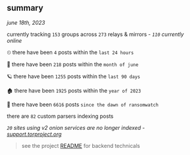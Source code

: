 
## summary
_june 18th, 2023_

currently tracking `153` groups across `273` relays & mirrors - _`110` currently online_

⏲ there have been `4` posts within the `last 24 hours`

🦈 there have been `218` posts within the `month of june`

🪐 there have been `1255` posts within the `last 90 days`

🏚 there have been `1925` posts within the `year of 2023`

🦕 there have been `6616` posts `since the dawn of ransomwatch`

there are `82` custom parsers indexing posts

_`20` sites using v2 onion services are no longer indexed - [support.torproject.org](https://support.torproject.org/onionservices/v2-deprecation/)_

> see the project [README](https://github.com/joshhighet/ransomwatch#ransomwatch--) for backend technicals
